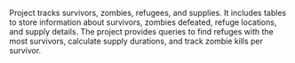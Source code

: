 Project tracks survivors, zombies, refugees, and supplies. It includes tables to store information about survivors, zombies defeated, refuge locations, and supply details. The project provides queries to find refuges with the most survivors, calculate supply durations, and track zombie kills per survivor.
